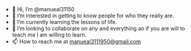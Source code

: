 - 👋 Hi, I’m @manueal31150
- 👀 I’m interested in getting to know people for who they really are.
- 🌱 I’m currently learning the lessons of life.
- 💞️ I’m looking to collaborate on any and everything ao if you are will to teach me I am willing to learn.
- 📫 How to reach me at manueal3111950@gmail.com

<!---
manueal31150/manueal31150 is a ✨ special ✨ repository because its `README.md` (this file) appears on your GitHub profile.
You can click the Preview link to take a look at your changes.
--->
